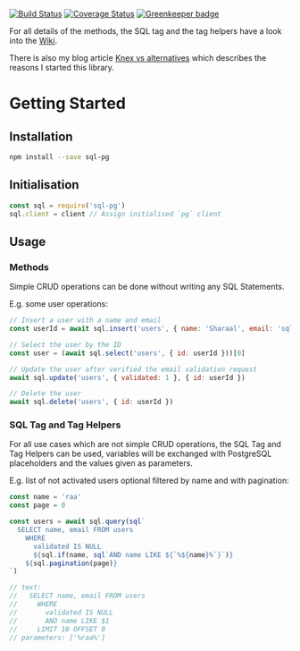 [![Build Status](https://travis-ci.org/Sharaal/sql-pg.svg)](https://travis-ci.org/Sharaal/sql-pg)
[![Coverage Status](https://coveralls.io/repos/github/Sharaal/sql-pg/badge.svg?branch=master)](https://coveralls.io/github/Sharaal/sql-pg?branch=master)
[![Greenkeeper badge](https://badges.greenkeeper.io/Sharaal/sql-pg.svg)](https://greenkeeper.io/)

For all details of the methods, the SQL tag and the tag helpers have a look into the [Wiki](https://github.com/Sharaal/sql-pg/wiki).

There is also my blog article [Knex vs alternatives](http://blog.sharaal.de/2019/03/12/knex-vs-alternatives.html) which describes the reasons I started this library.

# Getting Started

## Installation

```bash
npm install --save sql-pg
```

## Initialisation

```javascript
const sql = require('sql-pg')
sql.client = client // Assign initialised `pg` client
```

## Usage

### Methods

Simple CRUD operations can be done without writing any SQL Statements.

E.g. some user operations:

```javascript
// Insert a user with a name and email
const userId = await sql.insert('users', { name: 'Sharaal', email: 'sql-pg@sharaal.de' })

// Select the user by the ID
const user = (await sql.select('users', { id: userId }))[0]

// Update the user after verified the email validation request
await sql.update('users', { validated: 1 }, { id: userId })

// Delete the user
await sql.delete('users', { id: userId })
```

### SQL Tag and Tag Helpers

For all use cases which are not simple CRUD operations, the SQL Tag and Tag Helpers can be used, variables will be exchanged with PostgreSQL placeholders and the values given as parameters.

E.g. list of not activated users optional filtered by name and with pagination:

```javascript
const name = 'raa'
const page = 0

const users = await sql.query(sql`
  SELECT name, email FROM users
    WHERE
      validated IS NULL
      ${sql.if(name, sql`AND name LIKE ${`%${name}%`}`)}
    ${sql.pagination(page)}
`)

// text:
//   SELECT name, email FROM users
//     WHERE
//       validated IS NULL
//       AND name LIKE $1
//     LIMIT 10 OFFSET 0
// parameters: ['%raa%']
```
